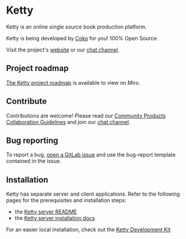 # Ketty

Ketty is an online single source book production platform.

Ketty is being developed by [Coko](https://coko.foundation/) for you! 100% Open Source.

Visit the project's [website](https://ketty.community/) or our [chat channel](https://mattermost.coko.foundation/coko/channels/ketty).

## Project roadmap

[The Ketty project roadmap](https://miro.com/app/board/uXjVP89vFkc=/?share_link_id=9428254884) is available to view on Miro.

## Contribute

Contributions are welcome! Please read our [Community Products Collaboration Guidelines](https://docs.coko.foundation/s/community-collab) and join our [chat channel](https://mattermost.coko.foundation/coko/channels/ketty).

## Bug reporting

To report a bug, [open a GitLab issue](https://gitlab.coko.foundation/ketty/ketty/-/issues/new) and use the bug-report template contained in the issue.

## Installation

Ketty has separate server and client applications. Refer to the following pages for the prerequisites and installation steps:

- the [Ketty server README](https://gitlab.coko.foundation/ketty/server/-/blob/main/README.md)
- the [Ketty server installation docs](https://gitlab.coko.foundation/ketty/server/-/blob/main/INSTALL.md)

For an easier local installation, check out the [Ketty Development Kit](https://gitlab.coko.foundation/ketty/kdk)
